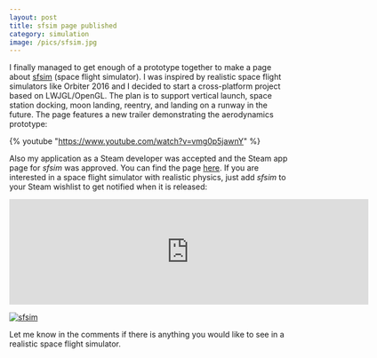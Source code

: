 ```yaml
---
layout: post
title: sfsim page published
category: simulation
image: /pics/sfsim.jpg
---
```


I finally managed to get enough of a prototype together to make a page about [sfsim][1] (space flight simulator).
I was inspired by realistic space flight simulators like Orbiter 2016 and I decided to start a cross-platform project based on LWJGL/OpenGL.
The plan is to support vertical launch, space station docking, moon landing, reentry, and landing on a runway in the future.
The page features a new trailer demonstrating the aerodynamics prototype:

{% youtube "https://www.youtube.com/watch?v=vmg0p5jawnY" %}

Also my application as a Steam developer was accepted and the Steam app page for *sfsim* was approved.
You can find the page [here][2].
If you are interested in a space flight simulator with realistic physics, just add *sfsim* to your Steam wishlist to get notified when it is released:

<div>
  <iframe src="https://store.steampowered.com/widget/3687560/" frameborder="0" width="646" height="190"></iframe>
</div>

<a href="https://www.indiedb.com/games/sfsim" title="View sfsim on IndieDB" target="_blank"><img src="https://button.indiedb.com/popularity/medium/games/87790.png" alt="sfsim" /></a>

Let me know in the comments if there is anything you would like to see in a realistic space flight simulator.

[1]: https://wedesoft.github.io/sfsim/
[2]: https://store.steampowered.com/app/3687560/sfsim/
